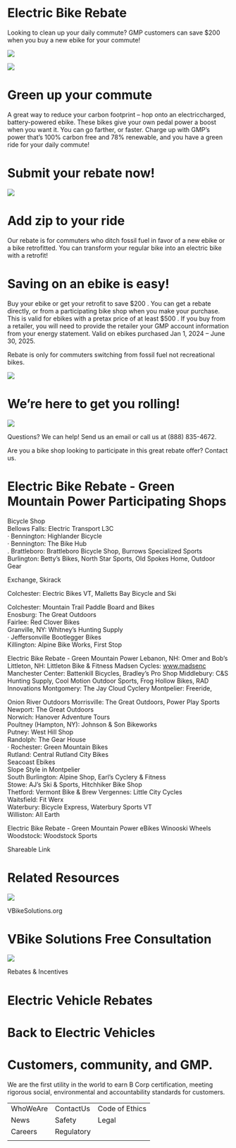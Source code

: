 # Electric Bike Rebate  

Looking to clean up your daily commute? GMP customers can save \$200 when you buy a new ebike for your commute!  

![](images/2115a4a377f71ef6fa1fd7439570698c1b980f60e95794bb971ecef2664e9fbd.jpg)  

![](images/5b0fdb26a82617e98df1b56ebebbd15efe22ef3fa74c39a852a2a1f69e1f9bfd.jpg)  

# Green up your commute  

A great way to reduce your carbon footprint – hop onto an electriccharged, battery-powered ebike. These bikes give your own pedal power a boost when you want it. You can go farther, or faster. Charge up with GMP’s power that’s $100\%$ carbon free and $78\%$ renewable, and you have a green ride for your daily commute!  

# Submit your rebate now!  

![](images/67a408af9c1af39799fa2e9e8735b78b8722f0d757a5b7dc6af7d5398292aa08.jpg)  

# Add zip to your ride  

Our rebate is for commuters who ditch fossil fuel in favor of a new ebike or a bike retrofitted. You can transform your regular bike into an electric bike with a retrofit!  

# Saving on an ebike is easy!  

Buy your ebike or get your retrofit to save $\$200$ . You can get a rebate directly, or from a participating bike shop when you make your purchase. This is valid for ebikes with a pretax price of at least $\$500$ . If you buy from a retailer, you will need to provide the retailer your GMP account information from your energy statement. Valid on ebikes purchased Jan 1, 2024 – June 30, 2025.  

Rebate is only for commuters switching from fossil fuel not recreational bikes.  

![](images/390480b53f5cc01341f0035bb853f7b9ae96cddd5d62b5dd3031f331ef18c72c.jpg)  

# We’re here to get you rolling!  

![](images/29b3310f76becef544042dec9317ab2b1b5af3b48b44b6faee3b786b0b2a092f.jpg)  

Questions? We can help! Send us an email or call us at (888) 835-4672.  

Are you a bike shop looking to participate in this great rebate offer? Contact us.  

# Electric Bike Rebate - Green Mountain Power Participating Shops  

Bicycle Shop   
Bellows Falls: Electric Transport L3C   
· Bennington: Highlander Bicycle   
· Bennington: The Bike Hub   
. Brattleboro: Brattleboro Bicycle Shop, Burrows Specialized Sports Burlington: Betty’s Bikes, North Star Sports, Old Spokes Home, Outdoor Gear  

Exchange, Skirack  

Colchester: Electric Bikes VT, Malletts Bay Bicycle and Ski  

Colchester: Mountain Trail Paddle Board and Bikes   
Enosburg: The Great Outdoors   
Fairlee: Red Clover Bikes   
Granville, NY: Whitney’s Hunting Supply   
· Jeffersonville Bootlegger Bikes   
Killington: Alpine Bike Works, First Stop  

Electric Bike Rebate - Green Mountain Power Lebanon, NH: Omer and Bob’s Littleton, NH: Littleton Bike & Fitness Madsen Cycles: www.madsenc Manchester Center: Battenkill Bicycles, Bradley’s Pro Shop Middlebury: C&S Hunting Supply, Cool Motion Outdoor Sports, Frog Hollow Bikes, RAD Innovations Montgomery: The Jay Cloud Cyclery Montpelier: Freeride,  

Onion River Outdoors Morrisville: The Great Outdoors, Power Play Sports   
Newport: The Great Outdoors   
Norwich: Hanover Adventure Tours   
Poultney (Hampton, NY): Johnson & Son Bikeworks   
Putney: West Hill Shop   
Randolph: The Gear House   
· Rochester: Green Mountain Bikes   
Rutland: Central Rutland City Bikes   
Seacoast Ebikes   
Slope Style in Montpelier   
South Burlington: Alpine Shop, Earl’s Cyclery & Fitness   
Stowe: AJ’s Ski & Sports, Hitchhiker Bike Shop   
Thetford: Vermont Bike & Brew Vergennes: Little City Cycles   
Waitsfield: Fit Werx   
Waterbury: Bicycle Express, Waterbury Sports VT   
Williston: All Earth  

Electric Bike Rebate - Green Mountain Power eBikes Winooski Wheels Woodstock: Woodstock Sports  

Shareable Link  

# Related Resources  

![](images/582527ca27939c2a61c5ac1b36a4282fcdb160c53f2e0a7664352de47d71ee25.jpg)  

VBikeSolutions.org  

# VBike Solutions Free Consultation  

![](images/60a2de8b03705a33109111ee70d8529c03898b5d21c91d64c1262c0c9bb3f2cc.jpg)  

Rebates & Incentives  

# Electric Vehicle Rebates  

# Back to Electric Vehicles  

# Customers, community, and GMP.  

We are the first utility in the world to earn B Corp certification, meeting rigorous social, environmental and accountability standards for customers.  

<html><body><table><tr><td>WhoWeAre</td><td>ContactUs</td><td>Code of Ethics</td></tr><tr><td>News</td><td>Safety</td><td>Legal</td></tr><tr><td>Careers</td><td>Regulatory</td><td></td></tr><tr><td></td><td></td><td></td></tr></table></body></html>  